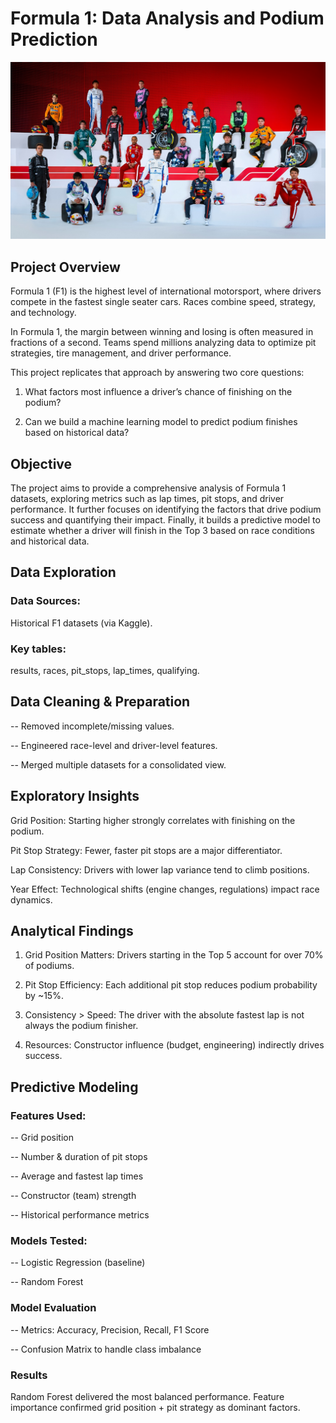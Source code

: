 # Formula 1: Data Analysis and Podium Prediction 

<p align="center">
  <img src="2025_F1.jpg" alt="F1 Logo" width="750"/>
</p> 

## Project Overview

Formula 1 (F1) is the highest level of international motorsport, where drivers compete in the fastest single seater cars. Races combine speed, strategy, and technology. 

In Formula 1, the margin between winning and losing is often measured in fractions of a second. Teams spend millions analyzing data to optimize pit strategies, tire management, and driver performance.

This project replicates that approach by answering two core questions:

1. What factors most influence a driver’s chance of finishing on the podium?

2. Can we build a machine learning model to predict podium finishes based on historical data?

## Objective 

The project aims to provide a comprehensive analysis of Formula 1 datasets, exploring metrics such as lap times, pit stops, and driver performance. It further focuses on identifying the factors that drive podium success and quantifying their impact. Finally, it builds a predictive model to estimate whether a driver will finish in the Top 3 based on race conditions and historical data. 

## Data Exploration 

### Data Sources: 
Historical F1 datasets (via Kaggle).

### Key tables: 
results, races, pit_stops, lap_times, qualifying.

## Data Cleaning & Preparation

-- Removed incomplete/missing values.

-- Engineered race-level and driver-level features.

-- Merged multiple datasets for a consolidated view.

## Exploratory Insights

Grid Position: Starting higher strongly correlates with finishing on the podium.

Pit Stop Strategy: Fewer, faster pit stops are a major differentiator.

Lap Consistency: Drivers with lower lap variance tend to climb positions.

Year Effect: Technological shifts (engine changes, regulations) impact race dynamics.

## Analytical Findings

1. Grid Position Matters: Drivers starting in the Top 5 account for over 70% of podiums.

2. Pit Stop Efficiency: Each additional pit stop reduces podium probability by ~15%.

3. Consistency > Speed: The driver with the absolute fastest lap is not always the podium finisher.

4. Resources: Constructor influence (budget, engineering) indirectly drives success.

## Predictive Modeling

### Features Used: 

-- Grid position

-- Number & duration of pit stops

-- Average and fastest lap times

-- Constructor (team) strength

-- Historical performance metrics

### Models Tested:

-- Logistic Regression (baseline)

-- Random Forest

### Model Evaluation

-- Metrics: Accuracy, Precision, Recall, F1 Score

-- Confusion Matrix to handle class imbalance

### Results

Random Forest delivered the most balanced performance. Feature importance confirmed grid position + pit strategy as dominant factors. 
